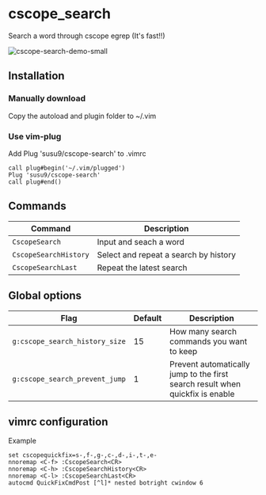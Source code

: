# cscope_search
Search a word through cscope egrep (It's fast!!)

![cscope-search-demo-small](https://user-images.githubusercontent.com/6793352/90325216-ac921a80-df2d-11ea-9954-f4a32f3e0baf.gif)

## Installation
### Manually download
Copy the autoload and plugin folder to ~/.vim

### Use vim-plug
Add Plug 'susu9/cscope-search' to .vimrc

```vim
call plug#begin('~/.vim/plugged')
Plug 'susu9/cscope-search'
call plug#end()
```

## Commands

| Command                             | Description                                                        |
| ----------------------------------- | ------------------------------------------------------------------ |
| `CscopeSearch`                      | Input and seach a word                                             |
| `CscopeSearchHistory`               | Select and repeat a search by history                            |
| `CscopeSearchLast`                  | Repeat the latest search |

## Global options

| Flag                              | Default                           | Description                                            |
| --------------------------------- | --------------------------------- | ------------------------------------------------------ |
| `g:cscope_search_history_size`    | 15                                | How many search commands you want to keep              |
| `g:cscope_search_prevent_jump`    | 1                                 | Prevent automatically jump to the first search result when quickfix is enable |

## vimrc configuration
Example
```vim
set cscopequickfix=s-,f-,g-,c-,d-,i-,t-,e-
nnoremap <C-f> :CscopeSearch<CR>
nnoremap <C-h> :CscopeSearchHistory<CR>
nnoremap <C-l> :CscopeSearchLast<CR>
autocmd QuickFixCmdPost [^l]* nested botright cwindow 6
```
